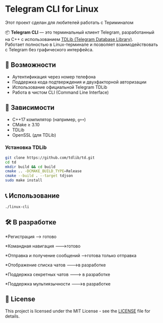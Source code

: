 # Telegram CLI for Linux
Этот проект сделан для любителей работать с Териминалом

📦 **Telegram CLI** — это терминальный клиент Telegram, разработанный на C++ с использованием [TDLib (Telegram Database Library)](https://core.telegram.org/tdlib).  
Работает полностью в Linux-терминале и позволяет взаимодействовать с Telegram без графического интерфейса.

## 🚀 Возможности

- Аутентификация через номер телефона
- Поддержка кода подтверждения и двухфакторной авторизации
- Использование официальной Telegram TDLib
- Работа в чистом CLI (Command Line Interface)

## 🔧 Зависимости

- C++17 компилятор (например, `g++`)
- CMake ≥ 3.10
- TDLib
- OpenSSL (для TDLib)

### Установка TDLib

```bash
git clone https://github.com/tdlib/td.git
cd td
mkdir build && cd build
cmake .. -DCMAKE_BUILD_TYPE=Release
cmake --build . --target tdjson
sudo make install
```
## 📞 Использование
`./linux-cli`
## 🛠 В разработке
  *Регистрация --> готово
  
  *Командная навигация --->готово
  
  *Отправка и получение сообщений -->готова только отправка

  *Отображение списка чатов --->в разработке

  *Поддержка секретных чатов ---> в разработке

  *Поддержка мультиязычности --->в разработке

## 📄 License

This project is licensed under the MIT License - see the [LICENSE](./LICENSE) file for details.
